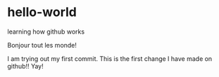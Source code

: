 # hello-world
learning how github works

Bonjour tout les monde!

I am trying out my first commit. This is the first change I have made on github!! Yay!
